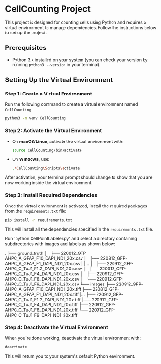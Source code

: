 # CellCounting Project

This project is designed for counting cells using Python and requires a virtual environment to manage dependencies. Follow the instructions below to set up the project.

## Prerequisites

- Python 3.x installed on your system (you can check your version by running `python3 --version` in your terminal).

## Setting Up the Virtual Environment

### Step 1: Create a Virtual Environment

Run the following command to create a virtual environment named `CellCounting`:

```bash
python3 -m venv CellCounting
```

### Step 2: Activate the Virtual Environment

- On **macOS/Linux**, activate the virtual environment with:

  ```bash
  source CellCounting/bin/activate
  ```

- On **Windows**, use:

  ```bash
  .\CellCounting\Scripts\activate
  ```

After activation, your terminal prompt should change to show that you are now working inside the virtual environment.

### Step 3: Install Required Dependencies

Once the virtual environment is activated, install the required packages from the `requirements.txt` file:

```bash
pip install -r requirements.txt
```

This will install all the dependencies specified in the `requirements.txt` file.

Run 'python CellPointLabeler.py' and select a directory containing subdirectories with images and labels as shown below:

.
├── ground_truth
│   ├── 220812_GFP-AHPC_A_GFAP_F10_DAPI_ND1_20x.csv
│   ├── 220812_GFP-AHPC_A_GFAP_F1_DAPI_ND1_20x.csv
|   |...
│   ├── 220912_GFP-AHPC_C_TuJ1_F1.2_DAPI_ND1_20x.csv
│   ├── 220912_GFP-AHPC_C_TuJ1_F4_DAPI_ND1_20x.csv
│   ├── 220912_GFP-AHPC_C_TuJ1_F8_DAPI_ND1_20x.csv
│   └── 220912_GFP-AHPC_C_TuJ1_F9_DAPI_ND1_20x.csv
└── images
    ├── 220812_GFP-AHPC_A_GFAP_F10_DAPI_ND1_20x.tiff
    ├── 220812_GFP-AHPC_A_GFAP_F1_DAPI_ND1_20x.tiff
    |...
    ├── 220912_GFP-AHPC_C_TuJ1_F1.2_DAPI_ND1_20x.tiff
    ├── 220912_GFP-AHPC_C_TuJ1_F4_DAPI_ND1_20x.tiff
    ├── 220912_GFP-AHPC_C_TuJ1_F8_DAPI_ND1_20x.tiff
    └── 220912_GFP-AHPC_C_TuJ1_F9_DAPI_ND1_20x.tiff

### Step 4: Deactivate the Virtual Environment

When you're done working, deactivate the virtual environment with:

```bash
deactivate
```

This will return you to your system's default Python environment.


